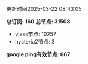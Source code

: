 更新时间2025-03-22 08:43:05

**总订阅: 160**
**总节点: 31508**
- vless节点: 10257
- hysteria2节点: 3

**google ping有效节点: 667**
